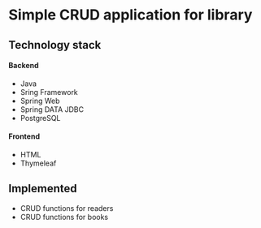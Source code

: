 # Simple CRUD application for library
## Technology stack
#### Backend
+ Java
+ Sring Framework
+ Spring Web
+ Spring DATA JDBC
+ PostgreSQL
#### Frontend
+ HTML
+ Thymeleaf

## Implemented
+ CRUD functions for readers
+ CRUD functions for books
